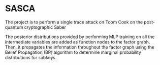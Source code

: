 # SASCA
The project is to perform a single trace attack on Toom Cook on the post-quantum cryptographic Saber

The posterior distributions provided by performing MLP training on all the intermediate variables are added as function nodes to the factor graph. Then, it propagates the information throughout the factor graph using the Belief Propagation (BP) algorithm to determine marginal probability distributions for subkeys.
